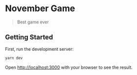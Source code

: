 # November Game

> Best game ever

## Getting Started

First, run the development server:

```bash
yarn dev
```

Open [http://localhost:3000](http://localhost:3000) with your browser to see the result.
